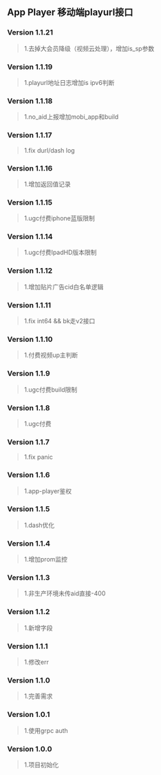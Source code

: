 ## App Player 移动端playurl接口

### Version 1.1.21
> 1.去掉大会员降级（视频云处理），增加is_sp参数

### Version 1.1.19
> 1.playurl地址日志增加is ipv6判断

### Version 1.1.18
> 1.no_aid上报增加mobi_app和build

### Version 1.1.17
> 1.fix durl/dash log

### Version 1.1.16
> 1.增加返回值记录

### Version 1.1.15
> 1.ugc付费iphone蓝版限制

### Version 1.1.14
> 1.ugc付费IpadHD版本限制

### Version 1.1.12
> 1.增加贴片广告cid白名单逻辑  

### Version 1.1.11
> 1.fix int64 && bk走v2接口

### Version 1.1.10
> 1.付费视频up主判断

### Version 1.1.9
> 1.ugc付费build限制

### Version 1.1.8
> 1.ugc付费

### Version 1.1.7
> 1.fix panic

### Version 1.1.6
> 1.app-player鉴权

### Version 1.1.5
> 1.dash优化

### Version 1.1.4
> 1.增加prom监控

### Version 1.1.3
> 1.非生产环境未传aid直接-400

### Version 1.1.2
> 1.新增字段

### Version 1.1.1
> 1.修改err

### Version 1.1.0
> 1.完善需求

### Version 1.0.1
> 1.使用grpc auth

### Version 1.0.0
> 1.项目初始化
